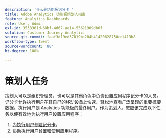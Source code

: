 ```yaml
---
description: '什么是功能板记分卡 '
title: Adobe Analytics 功能板策划人指南
feature: Analytics Dashboards
role: User, Admin
exl-id: 3538361d-68bf-4d67-ae14-55691909db6f
solution: Customer Journey Analytics
source-git-commit: faaf3d19ed37019ba284b41420628750cdb413b8
workflow-type: tm+mt
source-wordcount: '88'
ht-degree: 100%

---
```


# 策划人任务

策划人可以是组织管理员，也可以是其他角色中负责设置应用程序记分卡的人员。记分卡允许执行用户在其自己的移动设备上快速、轻松地查看广泛呈现的重要概要数据。执行用户是 Analytics 功能板的最终用户。作为策划人，您应该完成以下任务以便有效地为执行用户设置应用程序：

1. [为执行用户创建记分卡](/help/mobile-app/create-scorecard.md)。
1. [协助执行用户设置和使用应用程序](/help/mobile-app/set-up-execs.md)。
